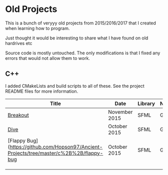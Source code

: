# Old Projects

This is a bunch of veryyy old projects from 2015/2016/2017 that I created when learning how to program.

Just thought it would be interesting to share what I have found on old hardrives etc

Source code is mostly untouched. The only modifications is that I fixed any errors that would not allow them to work.

## C++

I added CMakeLists and build scripts to all of these. See the project README files for more information.

| Title                                                                                    | Date          | Library | Notes |
|------------------------------------------------------------------------------------------|---------------|---------|-------|
| [Breakout](https://github.com/Hopson97/Ancient-Projects/tree/master/c%2B%2B/breakout)    | November 2015 | SFML    | Game  |
| [Dive](https://github.com/Hopson97/Ancient-Projects/tree/master/c%2B%2B/dive)            | October 2015  | SFML    | Game  |
| [Flappy Bug](https://github.com/Hopson97/Ancient-Projects/tree/master/c%2B%2B/flappy-bug | October 2015  | SFML    | Game  |
|                                                                                          |               |         |       |
|                                                                                          |               |         |       |
|                                                                                          |               |         |       |
